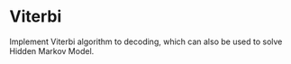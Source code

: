 # Viterbi
Implement Viterbi algorithm to decoding, which can also be used to solve Hidden Markov Model.
